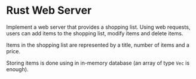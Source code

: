 # Rust Web Server

Implement a web server that provides a shopping list. Using web requests,
users can add items to the shopping list, modify items and delete items.

Items in the shopping list are represented by a title, number of items and a price.

Storing items is done using in in-memory database (an array of type `Vec` is enough).
